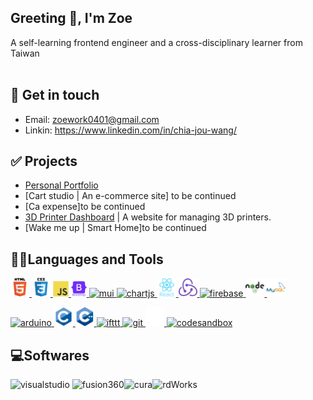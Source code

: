 ## Greeting 👋, I'm Zoe
A self-learning frontend engineer and a cross-disciplinary learner from Taiwan
<br>
<br>

## 🙋 Get in touch
- Email: zoework0401@gmail.com
- Linkin: https://www.linkedin.com/in/chia-jou-wang/

## ✅ Projects
- [Personal Portfolio](https://zoewang7512.github.io/MyResume/index.html)
- [Cart studio | An e-commerce site] to be continued
- [Ca expense]to be continued
- [3D Printer Dashboard](https://csb-eq6m45.netlify.app/) | A website for managing 3D printers.
- [Wake me up | Smart Home]to be continued

## 👨‍💻Languages and Tools
<a href="https://www.w3.org/html/" target="_blank" rel="noreferrer"> <img src="https://raw.githubusercontent.com/devicons/devicon/master/icons/html5/html5-original-wordmark.svg" alt="html5" width="30" height="30"/> </a> <a href="https://www.w3schools.com/css/" target="_blank" rel="noreferrer"> <img src="https://raw.githubusercontent.com/devicons/devicon/master/icons/css3/css3-original-wordmark.svg" alt="css3" width="30" height="30"/> </a> <a href="https://developer.mozilla.org/en-US/docs/Web/JavaScript" target="_blank" rel="noreferrer"> <img src="https://raw.githubusercontent.com/devicons/devicon/master/icons/javascript/javascript-original.svg" alt="javascript" width="25" height="25"/> </a> 
<a href="https://getbootstrap.com" target="_blank" rel="noreferrer"> <img src="https://raw.githubusercontent.com/devicons/devicon/master/icons/bootstrap/bootstrap-plain-wordmark.svg" alt="bootstrap" width="25" height="25"/> </a> <a href="https://mui.com/" target="_blank" rel="noreferrer"> <img src="https://v3.mui.com/static/images/material-ui-logo.svg" alt="mui" width="25" height="25"/> </a> <a href="https://www.chartjs.org" target="_blank" rel="noreferrer"> <img src="https://www.chartjs.org/media/logo-title.svg" alt="chartjs" width="25" height="25"/> </a>  <a href="https://reactjs.org/" target="_blank" rel="noreferrer"> <img src="https://raw.githubusercontent.com/devicons/devicon/master/icons/react/react-original-wordmark.svg" alt="react" width="30" height="30"/> </a> 
  <a href="https://redux.js.org" target="_blank" rel="noreferrer"> <img src="https://raw.githubusercontent.com/devicons/devicon/master/icons/redux/redux-original.svg" alt="redux" width="30" height="30"/> </a> <a href="https://firebase.google.com/" target="_blank" rel="noreferrer"> <img src="https://www.vectorlogo.zone/logos/firebase/firebase-icon.svg" alt="firebase" width="30" height="30"/> </a>
<a href="https://nodejs.org" target="_blank" rel="noreferrer"> <img src="https://raw.githubusercontent.com/devicons/devicon/master/icons/nodejs/nodejs-original-wordmark.svg" alt="nodejs" width="30" height="30"/> </a><a href="https://www.mysql.com/" target="_blank" rel="noreferrer"> <img src="https://raw.githubusercontent.com/devicons/devicon/master/icons/mysql/mysql-original-wordmark.svg" alt="mysql" width="30" height="30"/> </a>
  
<a href="https://www.arduino.cc/" target="_blank" rel="noreferrer"> <img src="https://cdn.worldvectorlogo.com/logos/arduino-1.svg" alt="arduino" width="30" height="30"/> </a> <a href="https://www.cprogramming.com/" target="_blank" rel="noreferrer"> <img src="https://raw.githubusercontent.com/devicons/devicon/master/icons/c/c-original.svg" alt="c" width="30" height="30"/> </a> <a href="https://www.w3schools.com/cpp/" target="_blank" rel="noreferrer"> <img src="https://raw.githubusercontent.com/devicons/devicon/master/icons/cplusplus/cplusplus-original.svg" alt="cplusplus" width="30" height="30"/> </a> 
 <a href="https://ifttt.com/" target="_blank" rel="noreferrer"> <img src="https://www.vectorlogo.zone/logos/ifttt/ifttt-ar21.svg" alt="ifttt" width="40" height="40"/> </a> 
 <a href="https://git-scm.com/" target="_blank" rel="noreferrer"> <img src="https://www.vectorlogo.zone/logos/git-scm/git-scm-icon.svg" alt="git" width="30" height="30"/> </a> 
 <a href="https://github.com/zoewang7512/" target="_blank" rel="noreferrer"> <img src="https://raw.githubusercontent.com/Aakarsh-B/trying-repos/master/github.svg" alt="github" width="30" height="30"/> </a>
 <a href="https://codesandbox.com/zoework0401" target="_blank" rel="noreferrer"> <img src="https://www.svgrepo.com/show/332023/code-sandbox-circle.svg" alt="codesandbox" width="30" height="30"/> </a>

## 💻Softwares
<img src="https://cdn.iconscout.com/icon/free/png-256/visual-studio-code-1868941-1583105.png" alt="visualstudio" width="25" height="25"/> <img src="https://img.icons8.com/color/480/autodesk-fusion-360.png" alt="fusion360" width="25" height="25"/><img src="https://upload.wikimedia.org/wikipedia/en/9/9b/Logo_for_Cura_Software.png" alt="cura" width="25" height="25"/><img src="https://www.print3dd.com/wp-content/uploads/2021/04/RD-Works-V8.jpg"  alt="rdWorks" width="25" height="25"/>

